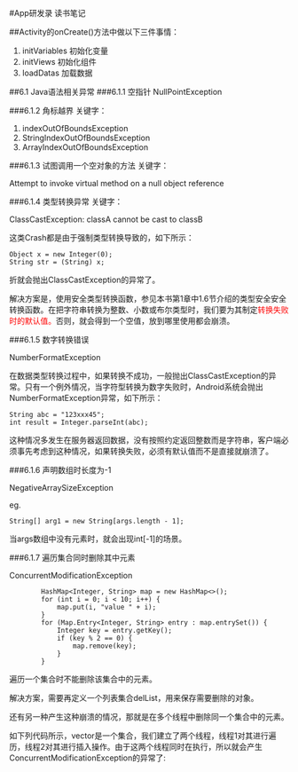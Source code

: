 #App研发录 读书笔记

##Activity的onCreate()方法中做以下三件事情：

1. initVariables 初始化变量
2. initViews 初始化组件
3. loadDatas 加载数据


##6.1 Java语法相关异常
###6.1.1 空指针 NullPointException

###6.1.2 角标越界
关键字：

1. indexOutOfBoundsException
2. StringIndexOutOfBoundsException
3. ArrayIndexOutOfBoundsException

###6.1.3 试图调用一个空对象的方法
关键字：

Attempt to invoke virtual method on a null object reference

###6.1.4 类型转换异常
关键字：

ClassCastException: classA cannot be cast to classB

这类Crash都是由于强制类型转换导致的，如下所示：

```
Object x = new Integer(0);
String str = (String) x;
```

折就会抛出ClassCastException的异常了。

解决方案是，使用安全类型转换函数，参见本书第1章中1.6节介绍的类型安全安全转换函数。在把字符串转换为整数、小数或布尔类型时，我们要为其制定<font color=red>转换失败时的默认值。</font>否则，就会得到一个空值，放到哪里使用都会崩溃。

###6.1.5 数字转换错误

NumberFormatException

在数据类型转换过程中，如果转换不成功，一般抛出ClassCastException的异常。只有一个例外情况，当字符型转换为数字失败时，Android系统会抛出NumberFormatException异常，如下所示：

```
String abc = "123xxx45";
int result = Integer.parseInt(abc);
```

这种情况多发生在服务器返回数据，没有按照约定返回整数而是字符串，客户端必须事先考虑到这种情况，如果转换失败，必须有默认值而不是直接就崩溃了。

###6.1.6 声明数组时长度为-1

NegativeArraySizeException

eg.

```
String[] arg1 = new String[args.length - 1];
```
当args数组中没有元素时，就会出现int[-1]的场景。

###6.1.7 遍历集合同时删除其中元素

ConcurrentModificationException

```
        HashMap<Integer, String> map = new HashMap<>();
        for (int i = 0; i < 10; i++) {
            map.put(i, "value " + i);
        }
        for (Map.Entry<Integer, String> entry : map.entrySet()) {
            Integer key = entry.getKey();
            if (key % 2 == 0) {
                map.remove(key);
            }
        }
```

遍历一个集合时不能删除该集合中的元素。

解决方案，需要再定义一个列表集合delList，用来保存需要删除的对象。

还有另一种产生这种崩溃的情况，那就是在多个线程中删除同一个集合中的元素。

如下列代码所示，vector是一个集合，我们建立了两个线程，线程1对其进行遍历，线程2对其进行插入操作。由于这两个线程同时在执行，所以就会产生ConcurrentModificationException的异常了:





























